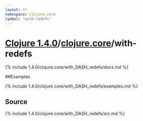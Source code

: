```yaml
---
layout: fn
namespace: clojure.core
symbol: "with-redefs"
---
```


# [Clojure 1.4.0](../../)/[clojure.core](../)/with-redefs

{% include 1.4.0/clojure.core/with_DASH_redefs/docs.md %}

##Examples

{% include 1.4.0/clojure.core/with_DASH_redefs/examples.md %}
## Source
{% include 1.4.0/clojure.core/with_DASH_redefs/src.md %}


